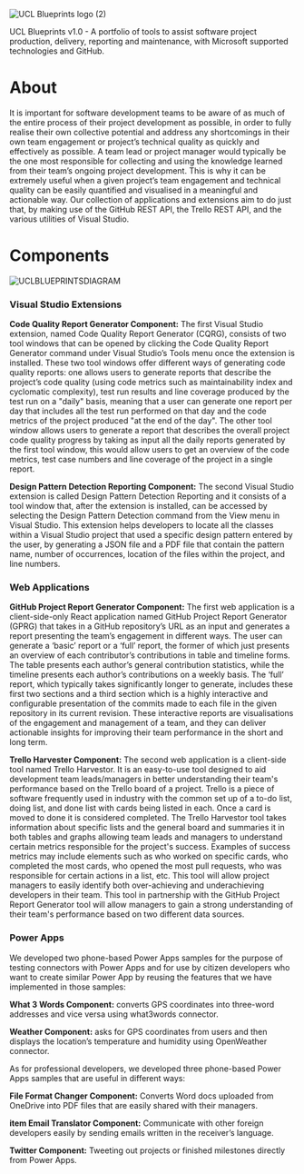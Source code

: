 ![UCL Blueprints logo (2)](https://user-images.githubusercontent.com/63431277/189603730-67ee9a48-af09-4fdf-9305-76fbaa3964ec.png)


UCL Blueprints  v1.0 - A portfolio of tools to assist software project production, delivery, reporting and maintenance, with Microsoft supported technologies and GitHub.

# About
It is important for software development teams to be aware of as much of the entire process of their project development as possible, in order to fully realise their own collective potential and address any shortcomings in their own team engagement or project’s technical quality as quickly and effectively as possible. A team lead or project manager would typically be the one most responsible for collecting and using the knowledge learned from their team’s ongoing project development. This is why it can be extremely useful when a given project’s team engagement and technical quality can be easily quantified and visualised in a meaningful and actionable way. Our collection of applications and extensions aim to do just that, by making use of the GitHub REST API, the Trello REST API, and the various utilities of Visual Studio.

# Components 
![UCLBLUEPRINTSDIAGRAM](https://user-images.githubusercontent.com/63431277/189621469-a4a4d1f0-6c24-4c23-b6a9-e65c40314afe.png)

### Visual Studio Extensions
**Code Quality Report Generator Component:**
The first Visual Studio extension, named Code Quality Report Generator (CQRG), consists of two tool windows that can be opened by clicking the Code Quality Report Generator command under Visual Studio’s Tools menu once the extension is installed. These two tool windows offer different ways of generating code quality reports: one allows users to generate reports that describe the project’s code quality (using code metrics such as maintainability index and cyclomatic complexity), test run results and line coverage produced by the test run on a "daily" basis, meaning that a user can generate one report per day that includes all the test run performed on that day and the code metrics of the project produced "at the end of the day". The other tool window allows users to generate a report that describes the overall project code quality progress by taking as input all the daily reports generated by the first tool window, this would allow users to get an overview of the code metrics, test case numbers and line coverage of the project in a single report.

**Design Pattern Detection Reporting Component:** The second Visual Studio extension is called Design Pattern Detection Reporting and it consists of a tool window that, after the extension is installed, can be accessed by selecting the Design Pattern Detection command from the View menu in Visual Studio. This extension helps developers to locate all the classes within a Visual Studio project that used a specific design pattern entered by the user, by generating a JSON file and a PDF file that contain the pattern name, number of occurrences, location of the files within the project, and line numbers.

### Web Applications
**GitHub Project Report Generator Component:** The first web application is a client-side-only React application named GitHub Project Report Generator (GPRG) that takes in a GitHub repository’s URL as an input and generates a report presenting the team’s engagement in different ways. The user can generate a ‘basic’ report or a ‘full’ report, the former of which just presents an overview of each contributor’s contributions in table and timeline forms. The table presents each author’s general contribution statistics, while the timeline presents each author’s contributions on a weekly basis. The ‘full’ report, which typically takes significantly longer to generate, includes these first two sections and a third section which is a highly interactive and configurable presentation of the commits made to each file in the given repository in its current revision. These interactive reports are visualisations of the engagement and management of a team, and they can deliver actionable insights for improving their team performance in the short and long term.

**Trello Harvester Component:** The second web application is a client-side tool named Trello Harvestor. It is an easy-to-use tool designed to aid development team leads/managers in better understanding their team's performance based on the Trello board of a project. Trello is a piece of software frequently used in industry with the common set up of a to-do list, doing list, and done list with cards being listed in each. Once a card is moved to done it is considered completed. The Trello Harvestor tool takes information about specific lists and the general board and summaries it in both tables and graphs allowing team leads and managers to understand certain metrics responsible for the project's success. Examples of success metrics may include elements such as who worked on specific cards, who completed the most cards, who opened the most pull requests, who was responsible for certain actions in a list, etc. This tool will allow project managers to easily identify both over-achieving and underachieving developers in their team. This tool in partnership with the GitHub Project Report Generator tool will allow managers to gain a strong understanding of their team's performance based on two different data sources.

### Power Apps
We developed two phone-based Power Apps samples for the purpose of testing connectors with Power Apps and for use by citizen developers who want to create similar Power App by reusing the features that we have implemented in those samples:

**What 3 Words Component:** converts GPS coordinates into three-word addresses and vice versa using what3words connector. 

**Weather Component:** asks for GPS coordinates from users and then displays the location’s temperature and humidity using OpenWeather connector.

As for professional developers, we developed three phone-based Power Apps samples that are useful in different ways:

**File Format Changer Component:** Converts Word docs uploaded from OneDrive into PDF files that are easily shared with their managers.

**item Email Translator Component:** Communicate with other foreign developers easily by sending emails written in the receiver’s language. 

**Twitter Component:** Tweeting out projects or finished milestones directly from Power Apps.

